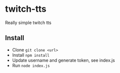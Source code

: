 # twitch-tts
Really simple twitch tts


## Install
 
  * Clone `git clone <url>`
  * Install `npm install`
  * Update username and generate token, see index.js
  * Run `node index.js`
  
